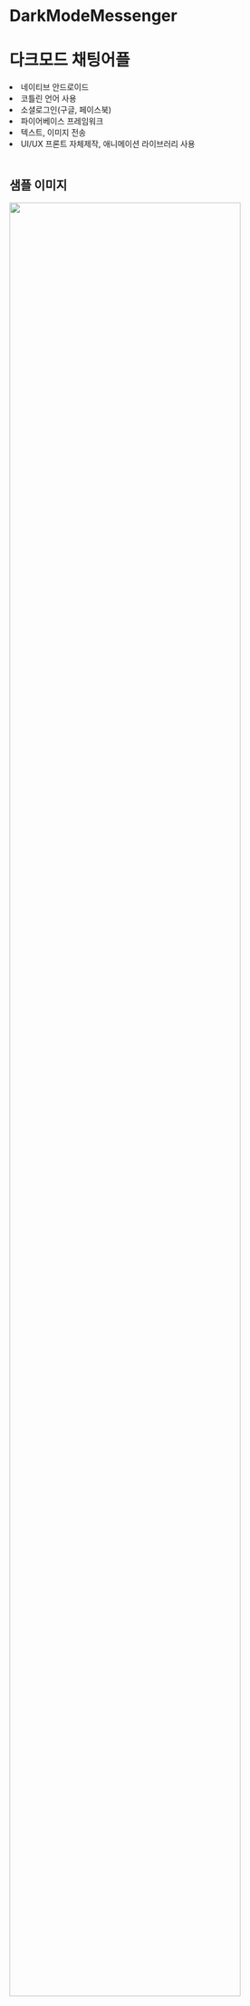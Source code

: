 # DarkModeMessenger
<h1>다크모드 채팅어플</h1>

<li>네이티브 안드로이드</li>
<li>코틀린 언어 사용</li>
<li>소셜로그인(구글, 페이스북)</li>
<li>파이어베이스 프레임워크</li>
<li>텍스트, 이미지 전송</li>
<li>UI/UX 프론트 자체제작, 애니메이션 라이브러리 사용</li>

<br>
<h2>샘플 이미지</h2>
<img src="https://user-images.githubusercontent.com/37768791/68541308-46e29200-03e1-11ea-871a-74e348ea7349.jpg" width="90%"></img>
